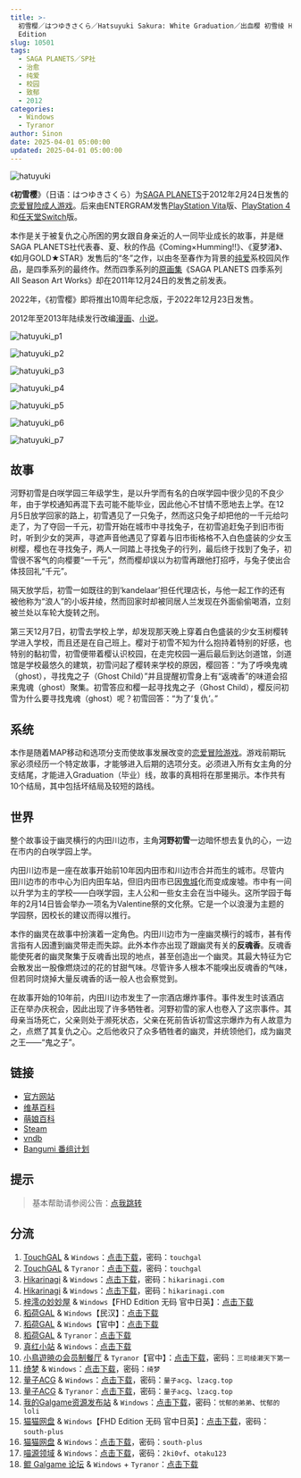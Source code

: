 ```yaml
---
title: >-
  初雪樱／はつゆきさくら／Hatsuyuki Sakura: White Graduation／出血樱 初雪绫 Hatsusaku はつさく FHD
  Edition
slug: 10501
tags:
  - SAGA PLANETS／SP社
  - 治愈
  - 纯爱
  - 校园
  - 致郁
  - 2012
categories:
  - Windows
  - Tyranor
author: Sinon
date: 2025-04-01 05:00:00
updated: 2025-04-01 05:00:00
---
```


![hatuyuki](https://static.saop.cc/vns/img/hatuyuki.webp)

《**初雪樱**》（日语：はつゆきさくら）为[SAGA PLANETS](https://zh.wikipedia.org/wiki/SAGA_PLANETS)于2012年2月24日发售的[恋爱冒险](https://zh.wikipedia.org/wiki/戀愛冒險)[成人游戏](https://zh.wikipedia.org/wiki/日本成人遊戲)。后来由ENTERGRAM发售[PlayStation Vita](https://zh.wikipedia.org/wiki/PlayStation_Vita)版、[PlayStation 4](https://zh.wikipedia.org/wiki/PlayStation_4)和[任天堂Switch](https://zh.wikipedia.org/wiki/任天堂Switch)版。

本作是关于被复仇之心所困的男女跟自身亲近的人一同毕业成长的故事，并是继SAGA PLANETS社代表春、夏、秋的作品《Coming×Humming!!》、《夏梦渚》、《如月GOLD★STAR》发售后的“冬”之作，以由冬至春作为背景的[纯爱](https://zh.wikipedia.org/wiki/純愛)系校园风作品，是四季系列的最终作。然而四季系列的[原画集](https://zh.wikipedia.org/wiki/原画)《SAGA PLANETS 四季系列 All Season Art Works》却在2011年12月24日的发售之前发表。

2022年，《初雪樱》即将推出10周年纪念版，于2022年12月23日发售。

2012年至2013年陆续发行改编[漫画](https://zh.wikipedia.org/wiki/日本漫畫)、[小说](https://zh.wikipedia.org/wiki/小說)。

<!--more-->

![hatuyuki_p1](https://static.saop.cc/vns/img/hatuyuki_p1.webp)

![hatuyuki_p2](https://static.saop.cc/vns/img/hatuyuki_p2.webp)

![hatuyuki_p3](https://static.saop.cc/vns/img/hatuyuki_p3.webp)

![hatuyuki_p4](https://static.saop.cc/vns/img/hatuyuki_p4.webp)

![hatuyuki_p5](https://static.saop.cc/vns/img/hatuyuki_p5.webp)

![hatuyuki_p6](https://static.saop.cc/vns/img/hatuyuki_p6.webp)

![hatuyuki_p7](https://static.saop.cc/vns/img/hatuyuki_p7.webp)

## 故事

河野初雪是白咲学园三年级学生，是以升学而有名的白咲学园中很少见的不良少年，由于学校通知再混下去可能不能毕业，因此他心不甘情不愿地去上学。在12月5日放学回家的路上，初雪遇见了一只兔子，然而这只兔子却把他的一千元给叼走了，为了夺回一千元，初雪开始在城市中寻找兔子，在初雪追赶兔子到旧市街时，听到少女的哭声，寻遮声音他遇见了穿着与旧市街格格不入白色盛装的少女玉树樱，樱也在寻找兔子，两人一同踏上寻找兔子的行列，最后终于找到了兔子，初雪很不客气的向樱要“一千元”，然而樱却误以为初雪再跟他打招呼，与兔子使出合体技回礼“千元”。

隔天放学后，初雪一如既往的到‘kandelaar’担任代理店长，与他一起工作的还有被他称为“浪人”的小坂井绫，然而回家时却被同居人兰发现在外面偷偷喝酒，立刻被兰处以车轮大旋转之刑。

第三天12月7日，初雪去学校上学，却发现那天晚上穿着白色盛装的少女玉树樱转学进入学校，而且还是在自己班上。樱对于初雪不知为什么抱持着特别的好感，也特别的黏初雪，初雪便带着樱认识校园，在走完校园一遍后最后到达剑道馆，剑道馆是学校最悠久的建筑，初雪问起了樱转来学校的原因，樱回答：“为了呼唤鬼魂（ghost），寻找鬼之子（Ghost Child）”并且提醒初雪身上有“返魂香”的味道会招来鬼魂（ghost）聚集。初雪答应和樱一起寻找鬼之子（Ghost Child），樱反问初雪为什么要寻找鬼魂（ghost）呢？初雪回答：“为了‘复仇’。”

## 系统

本作是随着MAP移动和选项分支而使故事发展改变的[恋爱冒险游戏](https://zh.wikipedia.org/wiki/戀愛冒險遊戲)。游戏前期玩家必须经历一个特定故事，才能够进入后期的选项分支。必须进入所有女主角的分支结尾，才能进入Graduation（毕业）线，故事的真相将在那里揭示。本作共有10个结局，其中包括坏结局及较短的路线。

## 世界

整个故事设于幽灵横行的内田川边市，主角**河野初雪**一边暗怀想去复仇的心，一边在市内的白咲学园上学。

内田川边市是一座在故事开始前10年因内田市和川边市合并而生的城市。尽管内田川边市的市中心为旧内田车站，但旧内田市已因[鬼城](https://zh.wikipedia.org/wiki/鬼城)化而变成废墟。市中有一间以升学为主的学校——白咲学园，主人公和一些女主会在当中碰头。这所学园于每年的2月14日皆会举办一项名为Valentine祭的文化祭。它是一个以浪漫为主题的学园祭，因校长的建议而得以推行。

本作的幽灵在故事中扮演着一定角色。内田川边市为一座幽灵横行的城市，甚有传言指有人因遭到幽灵带走而失踪。此外本作亦出现了跟幽灵有关的**反魂香**。反魂香能使死者的幽灵聚集于反魂香出现的地点，甚至创造出一个幽灵。其最大特征为它会散发出一股像燃烧过的花的甘甜气味。尽管许多人根本不能嗅出反魂香的气味，但若同时烧掉大量反魂香的话一般人也会察觉到。

在故事开始的10年前，内田川边市发生了一宗酒店爆炸事件。事件发生时该酒店正在举办庆祝会，因此出现了许多牺牲者。河野初雪的家人也卷入了这宗事件。其母亲当场死亡，父亲则处于濒死状态，父亲在死前告诉初雪这宗爆炸为有人故意为之，点燃了其复仇之心。之后他收只了众多牺牲者的幽灵，并统领他们，成为幽灵之王——“鬼之子”。

## 链接

- [官方网站](http://sagapla.net/works/hatuyuki/)
- [维基百科](https://zh.wikipedia.org/wiki/%E5%88%9D%E9%9B%AA%E6%AB%BB)
- [萌娘百科](https://zh.moegirl.org.cn/zh-hans/%E5%88%9D%E9%9B%AA%E6%A8%B1)
- [Steam](https://store.steampowered.com/app/3171460/)
- [vndb](https://vndb.org/v7302)
- [Bangumi 番组计划](https://bgm.tv/subject/19002)

## 提示

> 基本帮助请参阅公告：[点我跳转](/)

## 分流

1. [TouchGAL](https://www.touchgal.us/) & `Windows`：[点击下载](https://pan.touchgal.net/s/PXEjTR)，密码：`touchgal`
2. [TouchGAL](https://www.touchgal.us/) & `Tyranor`：[点击下载](https://pan.touchgal.net/s/jVq2c9)，密码：`touchgal`
3. [Hikarinagi](https://www.hikarinagi.net/) & `Windows`：[点击下载](https://pan.yurari.moe/s/WBocg)，密码：`hikarinagi.com`
4. [Hikarinagi](https://www.hikarinagi.net/) & `Windows`：[点击下载](https://pan.yurari.moe/s/0l5HD)，密码：`hikarinagi.com`
5. [梓澪の妙妙屋](https://zi0.cc/) & `Windows`【FHD Edition 无码 官中日英】：[点击下载](https://zi0.cc/d/%E5%90%88%E9%9B%86%E7%B3%BB%E5%88%97/%E6%B1%89%E5%8C%96galgame%E5%90%88%E9%9B%86/2024/12/%5BSAGA%20PLANETS%5D%20%E3%81%AF%E3%81%A4%E3%82%86%E3%81%8D%E3%81%95%E3%81%8F%E3%82%89%20FHD%20Edition%20%E5%88%9D%E9%9B%AA%E6%A8%B1%20%5B%E6%97%A0%E7%A0%81%5D%20%5B%E5%AE%98%E6%96%B9%E4%B8%AD%E6%97%A5%E8%8B%B1%E6%96%87%5D.zip?sign=k0sMZtJq5BJ-WFDcTUEr8H8YqBJc-86QUqsBsrvVvrg=:0)
6. [稻荷GAL](https://inarigal.com/) & `Windows`【民汉】：[点击下载](https://tele.zrflie.top/PC/SAGA%20PLANETS/%E5%88%9D%E9%9B%AA%E6%A8%B1(%E6%B0%91%E6%B1%89).zip)
7. [稻荷GAL](https://inarigal.com/) & `Windows`【官中】：[点击下载](https://tele.zrflie.top/PC/SAGA%20PLANETS/%E5%88%9D%E9%9B%AA%E6%A8%B1(%E5%AE%98%E4%B8%AD).rar)
8. [稻荷GAL](https://inarigal.com/) & `Tyranor`：[点击下载](https://tele.zrflie.top/Artroid/%E5%88%9D%E9%9B%AA%E6%A8%B1.rar)
9. [真红小站](https://www.shinnku.com/) & `Windows`：[点击下载](https://dl.oo0o.ooo/file/shinnku/0/win/%E5%88%9D%E9%9B%AA%E6%A8%B1.7z)
10. [小鳥遊暁の会员制餐厅](https://t-satoru.top/) & `Tyranor`【官中】：[点击下载](https://pan.t-satoru.top/s3b/TP/%e5%88%9d%e9%9b%aa%e6%a8%b1)，密码：`三司绫濑天下第一`
11. [绮梦](https://acgs.one/) & `Windows`：[点击下载](https://game.acgs.one/game/245.html)，密码：`绮梦`
12. [量子ACG](https://lzacg.org/) & `Windows`：[点击下载](https://lzacg.org/3815)，密码：`量子acg`、`lzacg.top`
13. [量子ACG](https://lzacg.org/) & `Tyranor`：[点击下载](https://lzacg.org/8394)，密码：`量子acg`、`lzacg.top`
14. [我的Galgame资源发布站](https://www.ttloli.com/) & `Windows`：[点击下载](https://www.ttloli.com/chuxueying.html)，密码：`忧郁的弟弟`、`忧郁的loli`
15. [猫猫网盘](https://catcat.cloud/) & `Windows`【FHD Edition 无码 官中日英】：[点击下载](https://catcat.cloud/d/GalGame/SP%E5%90%8E%E7%AB%AF1%5BGalGame%E5%88%86%E5%8C%BA%5D/%E6%B1%89%E5%8C%96%E6%B8%B8%E6%88%8F%E6%9C%88%E4%BB%BD%E5%90%88%E9%9B%86-%E7%A6%BB%E6%95%A3/2024%E5%B9%B4%E6%B1%89%E5%8C%96%E5%90%88%E9%9B%86/12/%E6%96%B0%E6%B1%89%E5%8C%96%E4%BD%9C%E5%93%81/%5BSAGA%20PLANETS%5D%20%E3%81%AF%E3%81%A4%E3%82%86%E3%81%8D%E3%81%95%E3%81%8F%E3%82%89%20FHD%20Edition%20%E5%88%9D%E9%9B%AA%E6%A8%B1%20%5B%E6%97%A0%E7%A0%81%5D%20%5B%E5%AE%98%E6%96%B9%E4%B8%AD%E6%97%A5%E8%8B%B1%E6%96%87%5D.rar)，密码：`south-plus`
16. [猫猫网盘](https://catcat.cloud/) & `Windows`：[点击下载](https://catcat.cloud/d/GalGame/SP%E5%90%8E%E7%AB%AF1%5BGalGame%E5%88%86%E5%8C%BA%5D/%E7%BB%88%E7%82%B9%E6%B1%89%E5%8C%96%E9%87%8D%E6%95%B4v2%E7%89%88-%E7%A6%BB%E6%95%A3/%E6%9C%AC%E4%BD%93-Part1/%5BSAGA%20PLANETS%5D%20%E3%81%AF%E3%81%A4%E3%82%86%E3%81%8D%E3%81%95%E3%81%8F%E3%82%89%20%E5%88%9D%E9%9B%AA%E6%A8%B1.rar)，密码：`south-plus`
17. [喵源领域](https://www.nekotaku.me/) & `Windows`：[点击下载](https://cloud.moelinks.net/s/z8YIp)，密码：`2ki0vf`、`otaku123`
18. [鲲 Galgame 论坛](https://kungal.com/) & `Windows` + `Tyranor`：[点击下载](https://www.kungal.com/galgame/124)
